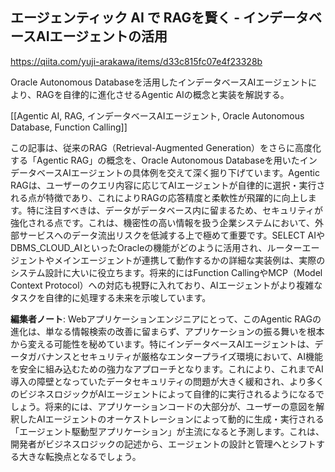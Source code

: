 ## エージェンティック AI で RAGを賢く - インデータベースAIエージェントの活用

https://qiita.com/yuji-arakawa/items/d33c815fc07e4f23328b

Oracle Autonomous Databaseを活用したインデータベースAIエージェントにより、RAGを自律的に進化させるAgentic AIの概念と実装を解説する。

[[Agentic AI, RAG, インデータベースAIエージェント, Oracle Autonomous Database, Function Calling]]

この記事は、従来のRAG（Retrieval-Augmented Generation）をさらに高度化する「Agentic RAG」の概念を、Oracle Autonomous Databaseを用いたインデータベースAIエージェントの具体例を交えて深く掘り下げています。Agentic RAGは、ユーザーのクエリ内容に応じてAIエージェントが自律的に選択・実行される点が特徴であり、これによりRAGの応答精度と柔軟性が飛躍的に向上します。特に注目すべきは、データがデータベース内に留まるため、セキュリティが強化される点です。これは、機密性の高い情報を扱う企業システムにおいて、外部サービスへのデータ流出リスクを低減する上で極めて重要です。SELECT AIやDBMS_CLOUD_AIといったOracleの機能がどのように活用され、ルーターエージェントやメインエージェントが連携して動作するかの詳細な実装例は、実際のシステム設計に大いに役立ちます。将来的にはFunction CallingやMCP（Model Context Protocol）への対応も視野に入れており、AIエージェントがより複雑なタスクを自律的に処理する未来を示唆しています。

**編集者ノート**: Webアプリケーションエンジニアにとって、このAgentic RAGの進化は、単なる情報検索の改善に留まらず、アプリケーションの振る舞いを根本から変える可能性を秘めています。特にインデータベースAIエージェントは、データガバナンスとセキュリティが厳格なエンタープライズ環境において、AI機能を安全に組み込むための強力なアプローチとなります。これにより、これまでAI導入の障壁となっていたデータセキュリティの問題が大きく緩和され、より多くのビジネスロジックがAIエージェントによって自律的に実行されるようになるでしょう。将来的には、アプリケーションコードの大部分が、ユーザーの意図を解釈したAIエージェントのオーケストレーションによって動的に生成・実行される「エージェント駆動型アプリケーション」が主流になると予測します。これは、開発者がビジネスロジックの記述から、エージェントの設計と管理へとシフトする大きな転換点となるでしょう。